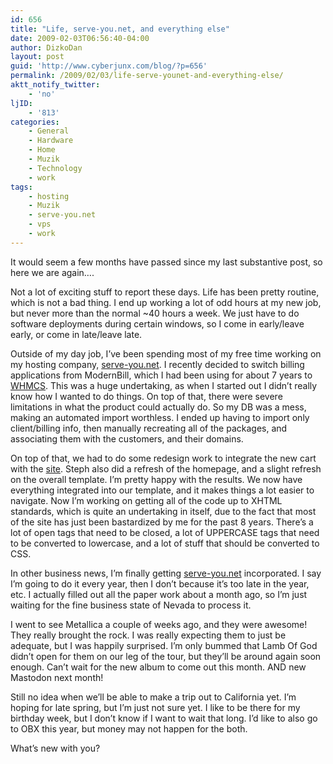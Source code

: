 ```yaml
---
id: 656
title: "Life, serve-you.net, and everything else"
date: 2009-02-03T06:56:40-04:00
author: DizkoDan
layout: post
guid: 'http://www.cyberjunx.com/blog/?p=656'
permalink: /2009/02/03/life-serve-younet-and-everything-else/
aktt_notify_twitter:
    - 'no'
ljID:
    - '813'
categories:
    - General
    - Hardware
    - Home
    - Muzik
    - Technology
    - work
tags:
    - hosting
    - Muzik
    - serve-you.net
    - vps
    - work
---
```


It would seem a few months have passed since my last substantive post, so here we are again….

Not a lot of exciting stuff to report these days. Life has been pretty routine, which is not a bad thing. I end up working a lot of odd hours at my new job, but never more than the normal ~40 hours a week. We just have to do software deployments during certain windows, so I come in early/leave early, or come in late/leave late.

Outside of my day job, I’ve been spending most of my free time working on my hosting company, [serve-you.net](http://www.serve-you.net). I recently decided to switch billing applications from ModernBill, which I had been using for about 7 years to [WHMCS](https://users.serve-you.net/). This was a huge undertaking, as when I started out I didn’t really know how I wanted to do things. On top of that, there were severe limitations in what the product could actually do. So my DB was a mess, making an automated import worthless. I ended up having to import only client/billing info, then manually recreating all of the packages, and associating them with the customers, and their domains.

On top of that, we had to do some redesign work to integrate the new cart with the [site](http://www.serve-you.net). Steph also did a refresh of the homepage, and a slight refresh on the overall template. I’m pretty happy with the results. We now have everything integrated into our template, and it makes things a lot easier to navigate. Now I’m working on getting all of the code up to XHTML standards, which is quite an undertaking in itself, due to the fact that most of the site has just been bastardized by me for the past 8 years. There’s a lot of open tags that need to be closed, a lot of UPPERCASE tags that need to be converted to lowercase, and a lot of stuff that should be converted to CSS.

In other business news, I’m finally getting [serve-you.net](http://www.serve-you.net) incorporated. I say I’m going to do it every year, then I don’t because it’s too late in the year, etc. I actually filled out all the paper work about a month ago, so I’m just waiting for the fine business state of Nevada to process it.

I went to see Metallica a couple of weeks ago, and they were awesome! They really brought the rock. I was really expecting them to just be adequate, but I was happily surprised. I’m only bummed that Lamb Of God didn’t open for them on our leg of the tour, but they’ll be around again soon enough. Can’t wait for the new album to come out this month. AND new Mastodon next month!

Still no idea when we’ll be able to make a trip out to California yet. I’m hoping for late spring, but I’m just not sure yet. I like to be there for my birthday week, but I don’t know if I want to wait that long. I’d like to also go to OBX this year, but money may not happen for the both.

What’s new with you?